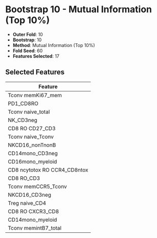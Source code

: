 # Bootstrap 10 - Mutual Information (Top 10%)

- **Outer Fold**: 10
- **Bootstrap**: 10
- **Method**: Mutual Information (Top 10%)
- **Fold Seed**: 60
- **Features Selected**: 17

## Selected Features

| Feature |
|---------|
| Tconv memKi67_mem |
| PD1_CD8RO |
| Tconv naive_total |
| NK_CD3neg |
| CD8 RO CD27_CD3 |
| Tconv naive_Tconv |
| NKCD16_nonTnonB |
| CD14mono_CD3neg |
| CD16mono_myeloid |
| CD8 ncytotox RO CCR4_CD8ntox |
| CD8 RO_CD3 |
| Tconv memCCR5_Tconv |
| NKCD16_CD3neg |
| Treg naive_CD4 |
| CD8 RO CXCR3_CD8 |
| CD14mono_myeloid |
| Tconv memintB7_total |
